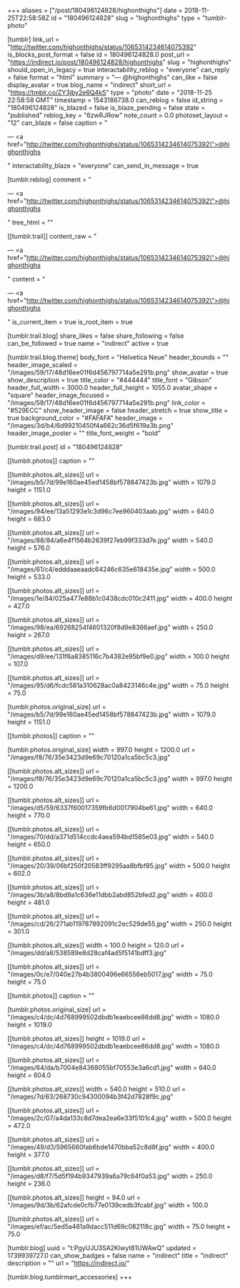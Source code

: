 +++
aliases = ["/post/180496124828/highonthighs"]
date = 2018-11-25T22:58:58Z
id = "180496124828"
slug = "highonthighs"
type = "tumblr-photo"

[tumblr]
link_url = "http://twitter.com/highonthighs/status/1065314234614075392"
is_blocks_post_format = false
id = 180496124828.0
post_url = "https://indirect.io/post/180496124828/highonthighs"
slug = "highonthighs"
should_open_in_legacy = true
interactability_reblog = "everyone"
can_reply = false
format = "html"
summary = "— @highonthighs"
can_like = false
display_avatar = true
blog_name = "indirect"
short_url = "https://tmblr.co/ZY3jby2e6Q4kS"
type = "photo"
date = "2018-11-25 22:58:58 GMT"
timestamp = 1543186738.0
can_reblog = false
id_string = "180496124828"
is_blazed = false
is_blaze_pending = false
state = "published"
reblog_key = "6zwRJRow"
note_count = 0.0
photoset_layout = "12"
can_blaze = false
caption = "<p>— <a href=\"http://twitter.com/highonthighs/status/1065314234614075392\">@highonthighs</a></p>"
interactability_blaze = "everyone"
can_send_in_message = true

[tumblr.reblog]
comment = "<p>— <a href=\"http://twitter.com/highonthighs/status/1065314234614075392\">@highonthighs</a></p>"
tree_html = ""

[[tumblr.trail]]
content_raw = "<p>— <a href=\"http://twitter.com/highonthighs/status/1065314234614075392\">@highonthighs</a></p>"
content = "<p>&mdash; <a href=\"http://twitter.com/highonthighs/status/1065314234614075392\">@highonthighs</a></p>"
is_current_item = true
is_root_item = true

[tumblr.trail.blog]
share_likes = false
share_following = false
can_be_followed = true
name = "indirect"
active = true

[tumblr.trail.blog.theme]
body_font = "Helvetica Neue"
header_bounds = ""
header_image_scaled = "/images/59/17/48d16ee01f6d456797714a5e291b.png"
show_avatar = true
show_description = true
title_color = "#444444"
title_font = "Gibson"
header_full_width = 3000.0
header_full_height = 1055.0
avatar_shape = "square"
header_image_focused = "/images/59/17/48d16ee01f6d456797714a5e291b.png"
link_color = "#529ECC"
show_header_image = false
header_stretch = true
show_title = true
background_color = "#FAFAFA"
header_image = "/images/3d/b4/6d99210450f4a662c36d5f619a3b.png"
header_image_poster = ""
title_font_weight = "bold"

[tumblr.trail.post]
id = "180496124828"

[[tumblr.photos]]
caption = ""

[[tumblr.photos.alt_sizes]]
url = "/images/b5/7d/99e160ae45ed1458bf578847423b.jpg"
width = 1079.0
height = 1151.0

[[tumblr.photos.alt_sizes]]
url = "/images/94/ee/13a51293e1c3d96c7ee960403aab.jpg"
width = 640.0
height = 683.0

[[tumblr.photos.alt_sizes]]
url = "/images/88/84/a6e4f1564b2639f27eb99f333d7e.jpg"
width = 540.0
height = 576.0

[[tumblr.photos.alt_sizes]]
url = "/images/61/c4/edddaaeaadc64246c635e618435e.jpg"
width = 500.0
height = 533.0

[[tumblr.photos.alt_sizes]]
url = "/images/1e/84/025a477e88b1c0438cdc010c2411.jpg"
width = 400.0
height = 427.0

[[tumblr.photos.alt_sizes]]
url = "/images/98/ea/69268254f4601320f8d9e8366aef.jpg"
width = 250.0
height = 267.0

[[tumblr.photos.alt_sizes]]
url = "/images/d9/ee/131f6a8385116c7b4382e95bf9e0.jpg"
width = 100.0
height = 107.0

[[tumblr.photos.alt_sizes]]
url = "/images/95/d6/fcdc581a310628ac0a8423146c4e.jpg"
width = 75.0
height = 75.0

[tumblr.photos.original_size]
url = "/images/b5/7d/99e160ae45ed1458bf578847423b.jpg"
width = 1079.0
height = 1151.0

[[tumblr.photos]]
caption = ""

[tumblr.photos.original_size]
width = 997.0
height = 1200.0
url = "/images/f8/76/35e3423d9e69c70120a1ca5bc5c3.jpg"

[[tumblr.photos.alt_sizes]]
url = "/images/f8/76/35e3423d9e69c70120a1ca5bc5c3.jpg"
width = 997.0
height = 1200.0

[[tumblr.photos.alt_sizes]]
url = "/images/d5/59/6337f60017359fb6d0017904be61.jpg"
width = 640.0
height = 770.0

[[tumblr.photos.alt_sizes]]
url = "/images/70/dd/a371d514ccdc4aea594bd1585e03.jpg"
width = 540.0
height = 650.0

[[tumblr.photos.alt_sizes]]
url = "/images/20/39/06bf250f20583ff9295aa8bfbf85.jpg"
width = 500.0
height = 602.0

[[tumblr.photos.alt_sizes]]
url = "/images/3b/a8/8bd9a1c636e11dbb2abd852bfed2.jpg"
width = 400.0
height = 481.0

[[tumblr.photos.alt_sizes]]
url = "/images/cd/26/271ab119787892091c2ec529de55.jpg"
width = 250.0
height = 301.0

[[tumblr.photos.alt_sizes]]
width = 100.0
height = 120.0
url = "/images/dd/a8/538589e8d28caf4ad5f5141bdff3.jpg"

[[tumblr.photos.alt_sizes]]
url = "/images/0c/e7/040e27b4b3800496e66556eb5017.jpg"
width = 75.0
height = 75.0

[[tumblr.photos]]
caption = ""

[tumblr.photos.original_size]
url = "/images/c4/dc/4d768999502dbdb1eaebcee86dd8.jpg"
width = 1080.0
height = 1019.0

[[tumblr.photos.alt_sizes]]
height = 1019.0
url = "/images/c4/dc/4d768999502dbdb1eaebcee86dd8.jpg"
width = 1080.0

[[tumblr.photos.alt_sizes]]
url = "/images/64/da/b7004e84368055bf70553e3a6cd1.jpg"
width = 640.0
height = 604.0

[[tumblr.photos.alt_sizes]]
width = 540.0
height = 510.0
url = "/images/7d/63/268730c94300094b3f42d7828f9c.jpg"

[[tumblr.photos.alt_sizes]]
url = "/images/2c/07/a4da133c8d7dea2ea6e33f5101c4.jpg"
width = 500.0
height = 472.0

[[tumblr.photos.alt_sizes]]
url = "/images/49/d3/5965660fab6bde1470bba52c8d8f.jpg"
width = 400.0
height = 377.0

[[tumblr.photos.alt_sizes]]
url = "/images/d8/f7/5d5f194b9347939a6a79c64f0a53.jpg"
width = 250.0
height = 236.0

[[tumblr.photos.alt_sizes]]
height = 94.0
url = "/images/9d/3b/62afcde0cfb77e0139cedb3fcabf.jpg"
width = 100.0

[[tumblr.photos.alt_sizes]]
url = "/images/ef/ac/5ed5a461a9dacc511d69c082118c.jpg"
width = 75.0
height = 75.0

[tumblr.blog]
uuid = "t:PgyUJU3SA2Klwyt81UWAwQ"
updated = 1739939727.0
can_show_badges = false
name = "indirect"
title = "indirect"
description = ""
url = "https://indirect.io/"

[tumblr.blog.tumblrmart_accessories]
+++
